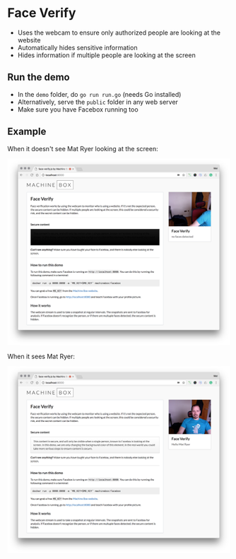 # Face Verify

* Uses the webcam to ensure only authorized people are looking at the website
* Automatically hides sensitive information
* Hides information if multiple people are looking at the screen

## Run the demo

* In the `demo` folder, do `go run run.go` (needs Go installed)
* Alternatively, serve the `public` folder in any web server
* Make sure you have Facebox running too

## Example

When it doesn't see Mat Ryer looking at the screen:

![](insecure.png)

When it sees Mat Ryer:

![](secure.png)
